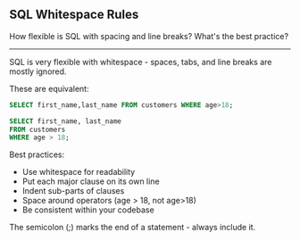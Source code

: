 ## SQL Whitespace Rules

How flexible is SQL with spacing and line breaks? What's the best practice?

---

SQL is very flexible with whitespace - spaces, tabs, and line breaks are mostly ignored.

These are equivalent:
```sql
SELECT first_name,last_name FROM customers WHERE age>18;

SELECT first_name, last_name
FROM customers
WHERE age > 18;
```

Best practices:
- Use whitespace for readability
- Put each major clause on its own line
- Indent sub-parts of clauses
- Space around operators (age > 18, not age>18)
- Be consistent within your codebase

The semicolon (;) marks the end of a statement - always include it.

